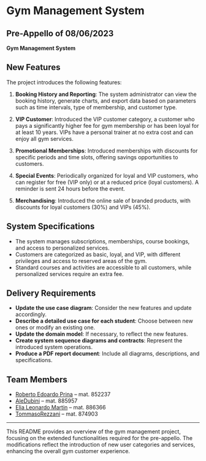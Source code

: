 # Gym Management System

## Pre-Appello of 08/06/2023

**Gym Management System**

## New Features

The project introduces the following features:

1. **Booking History and Reporting**: The system administrator can view the booking history, generate charts, and export data based on parameters such as time intervals, type of membership, and customer type.

2. **VIP Customer**: Introduced the VIP customer category, a customer who pays a significantly higher fee for gym membership or has been loyal for at least 10 years. VIPs have a personal trainer at no extra cost and can enjoy all gym services.

3. **Promotional Memberships**: Introduced memberships with discounts for specific periods and time slots, offering savings opportunities to customers.

4. **Special Events**: Periodically organized for loyal and VIP customers, who can register for free (VIP only) or at a reduced price (loyal customers). A reminder is sent 24 hours before the event.

5. **Merchandising**: Introduced the online sale of branded products, with discounts for loyal customers (30%) and VIPs (45%).

## System Specifications

- The system manages subscriptions, memberships, course bookings, and access to personalized services.
- Customers are categorized as basic, loyal, and VIP, with different privileges and access to reserved areas of the gym.
- Standard courses and activities are accessible to all customers, while personalized services require an extra fee.

## Delivery Requirements

- **Update the use case diagram**: Consider the new features and update accordingly.
- **Describe a detailed use case for each student**: Choose between new ones or modify an existing one.
- **Update the domain model**: If necessary, to reflect the new features.
- **Create system sequence diagrams and contracts**: Represent the introduced system operations.
- **Produce a PDF report document**: Include all diagrams, descriptions, and specifications.

## Team Members

- [Roberto Edoardo Prina](https://github.com/RobertoEdoardoPrina) – mat. 852237
- [AleDubini](https://github.com/Alexd1303) – mat. 885957
- [Elia Leonardo Martin](https://github.com/eliamartin) – mat. 886366
- [TommasoRezzani](https://github.com/TommasoRezzani) – mat. 874903

---

This README provides an overview of the gym management project, focusing on the extended functionalities required for the pre-appello. The modifications reflect the introduction of new user categories and services, enhancing the overall gym customer experience.
